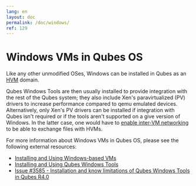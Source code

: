```yaml
---
lang: en
layout: doc
permalink: /doc/windows/
ref: 129
---
```


Windows VMs in Qubes OS
=======================

Like any other unmodified OSes, Windows can be installed in Qubes as an [HVM](/doc/standalone-and-hvm/) domain.

Qubes Windows Tools are then usually installed to provide integration with the rest of the Qubes system; they also include Xen's paravirtualized (PV) drivers to increase performance compared to qemu emulated devices. Alternatively, only Xen's PV drivers can be installed if integration with Qubes isn't required or if the tools aren't supported on a give version of Windows. In the latter case, one would have to [enable inter-VM networking](/doc/firewall/#enabling-networking-between-two-qubes) to be able to exchange files with HVMs.

For more information about Windows VMs in Qubes OS, please see the following external resources:

* [Installing and Using Windows-based VMs](https://github.com/Qubes-Community/Contents/blob/master/docs/os/windows/windows-vm.md)
* [Installing and Using Qubes Windows Tools](https://github.com/Qubes-Community/Contents/blob/master/docs/os/windows/windows-tools.md)
* [Issue #3585 - Installation and know limitations of Qubes Windows Tools in Qubes R4.0](https://github.com/QubesOS/qubes-issues/issues/3585)
